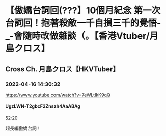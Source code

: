 # 【傲嬌台詞回(???】10個月紀念 第一次台詞回！抱著殺敵一千自損三千的覺悟- _-會隨時改做雜談（。【香港Vtuber/月島クロス】

## Cross Ch. 月島クロス【HKVTuber】

### 2022-04-16 14:30:32

https://www.youtube.com/watch?v=7eWLtIkK9qQ

#### UgzLWN-T2gbcF2Znszh4AaABAg

52:20

超長編傲嬌台詞！

